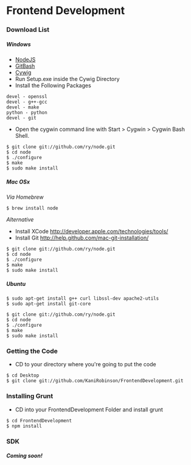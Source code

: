 # Frontend Development

### Download List

##### Windows

* [NodeJS](http://nodejs.org/download/)
* [GitBash](https://git-scm.com/downloads)
* [Cywig](http://www.mcclean-cooper.com/valentino/cygwin_install/)
* Run Setup.exe inside the Cywig Directory
* Install the Following Packages

```
devel - openssl
devel - g++-gcc
devel - make
python - python
devel - git
````

* Open the cygwin command line with Start > Cygwin > Cygwin Bash Shell.

```shell
$ git clone git://github.com/ry/node.git
$ cd node
$ ./configure
$ make
$ sudo make install
```

##### Mac OSx
 
*Via Homebrew*

```Shell
$ brew install node
```

*Alternative*

* Install XCode http://developer.apple.com/technologies/tools/
* Install Git http://help.github.com/mac-git-installation/

```shell
$ git clone git://github.com/ry/node.git
$ cd node
$ ./configure
$ make
$ sudo make install
```

##### Ubuntu

```shell
$ sudo apt-get install g++ curl libssl-dev apache2-utils
$ sudo apt-get install git-core

$ git clone git://github.com/ry/node.git
$ cd node
$ ./configure
$ make
$ sudo make install
```

### Getting the Code

* CD to your directory where you're going to put the code
```shell
$ cd Desktop
$ git clone git://github.com/KaniRobinson/FrontendDevelopment.git
```

### Installing Grunt

* CD into your FrontendDevelopment Folder and install grunt
```shell
$ cd FrontendDevelopment
$ npm install
```

### SDK

##### Coming soon!
